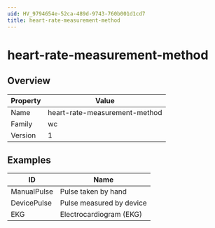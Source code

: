 ```yaml
---
uid: HV_9794654e-52ca-489d-9743-760b001d1cd7
title: heart-rate-measurement-method
---
```


# heart-rate-measurement-method

## Overview

Property|Value
---|--- 
Name|heart-rate-measurement-method 
Family|wc 
Version|1

## Examples

ID|Name
---|--- 
ManualPulse|Pulse taken by hand 
DevicePulse|Pulse measured by device 
EKG|Electrocardiogram (EKG)